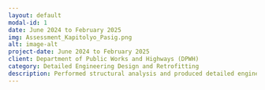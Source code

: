 ```yaml
---
layout: default
modal-id: 1
date: June 2024 to February 2025
img: Assessment_Kapitolyo_Pasig.png
alt: image-alt
project-date: June 2024 to February 2025
client: Department of Public Works and Highways (DPWH)
category: Detailed Engineering Design and Retrofitting
description: Performed structural analysis and produced detailed engineering design of Essential, Mid-rise Buildings such as Structural Retrofit Plans, Design and Detailing plans, As-Found & As Built Plans in accordance with NSCP, ACI, and AISC Standards. 
---
```

